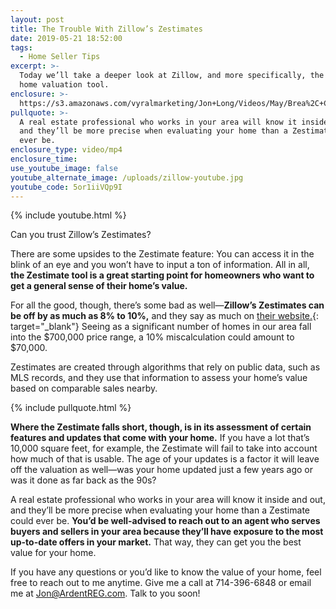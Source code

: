 ```yaml
---
layout: post
title: The Trouble With Zillow’s Zestimates
date: 2019-05-21 18:52:00
tags:
  - Home Seller Tips
excerpt: >-
  Today we’ll take a deeper look at Zillow, and more specifically, the Zestimate
  home valuation tool.
enclosure: >-
  https://s3.amazonaws.com/vyralmarketing/Jon+Long/Videos/May/Brea%2C+CA+Real+Estate+Agent-+The+Trouble+With+Zillows+Zestimates.mp4
pullquote: >-
  A real estate professional who works in your area will know it inside and out,
  and they’ll be more precise when evaluating your home than a Zestimate could
  ever be.
enclosure_type: video/mp4
enclosure_time:
use_youtube_image: false
youtube_alternate_image: /uploads/zillow-youtube.jpg
youtube_code: 5or1iiVQp9I
---
```


{% include youtube.html %}

Can you trust Zillow’s Zestimates?&nbsp;

There are some upsides to the Zestimate feature: You can access it in the blink of an eye and you won’t have to input a ton of information. All in all, **the Zestimate tool is a great starting point for homeowners who want to get a general sense of their home’s value.&nbsp;**

For all the good, though, there’s some bad as well—**Zillow’s Zestimates can be off by as much as 8% to 10%,** and they say as much on [their website.](https://www.zillow.com/zestimate/#acc){: target="_blank"} Seeing as a significant number of homes in our area fall into the $700,000 price range, a 10% miscalculation could amount to $70,000.&nbsp;

Zestimates are created through algorithms that rely on public data, such as MLS records, and they use that information to assess your home’s value based on comparable sales nearby.&nbsp;

{% include pullquote.html %}

**Where the Zestimate falls short, though, is in its assessment of certain features and updates that come with your home.** If you have a lot that’s 10,000 square feet, for example, the Zestimate will fail to take into account how much of that is usable. The age of your updates is a factor it will leave off the valuation as well—was your home updated just a few years ago or was it done as far back as the 90s? &nbsp;

A real estate professional who works in your area will know it inside and out, and they’ll be more precise when evaluating your home than a Zestimate could ever be. **You’d be well-advised to reach out to an agent who serves buyers and sellers in your area because they’ll have exposure to the most up-to-date offers in your market.** That way, they can get you the best value for your home. &nbsp;&nbsp;

If you have any questions or you’d like to know the value of your home, feel free to reach out to me anytime. Give me a call at 714-396-6848 or email me at [Jon@ArdentREG.com](mailto:Jon@ArdentREG.com). Talk to you soon\!